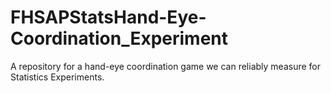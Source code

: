 # FHSAPStatsHand-Eye-Coordination_Experiment
 A repository for a hand-eye coordination game we can reliably measure for Statistics Experiments.
